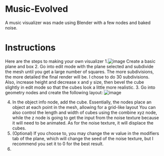# Music-Evolved
A music visualizer was made using Blender with a few nodes and baked noise.
# Instructions
Here are the steps to making your own visualizer
1.![image](https://github.com/user-attachments/assets/f482ad0a-ec93-4eb0-b947-5276c31e821a)
Create a basic plane and box
2. Go into edit mode with the plane selected and subdivide the mesh until you get a large number of squares.
The more subdivisions, the more detailed the final render will be. I chose to do 30 subdivisions.
Also, increase height and decrease x and y size, then bevel the cube slightly in edit mode so that the cubes look a little more realistic.
3. Go into geometry nodes and create the following layout: 
![image](https://github.com/user-attachments/assets/70606bab-2bf0-4ada-b6b7-9fb2878abdf2)

4. In the object info node, add the cube.
Essentially, the nodes place an object at each point in the mesh, allowing for a grid-like layout
You can also control the length and width of cubes using the combine xyz node, while the z node is going to get the input from the noise texture because it will need to be animated.
As for the noise texture, it will displace the cubes.
5. (Optional) If you choose to, you may change the w value in the modifiers tab of the plane, which will change the seed of the noise texture, but I recommend you set it to 0 for the best result.
6.

